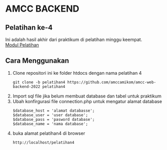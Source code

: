 # AMCC BACKEND
## Pelatihan ke-4
Ini adalah hasil akhir dari praktikum di pelatihan minggu keempat. <br>
[Modul Pelatihan](https://medium.com/amcc-amikom/form-input-dan-method-header-f9502226ec14)

## Cara Menggunakan
1. Clone repositori ini ke folder htdocs dengan nama pelatihan 4
    ```
    git clone -b pelatihan4 https://github.com/amccamikom/amcc-web-backend-2022 pelatihan4
    ```
2. Import sql file jika belum membuat database dan tabel untuk praktikum
3. Ubah konfirgurasi file connection.php untuk mengatur alamat database
    ```
    $database_host = 'alamat databasse';
    $database_user = 'user database';
    $database_pass = 'pasword database';
    $database_name = 'nama database';
    ```
4. buka alamat pelatihan4 di browser
    ```
    http://localhost/pelatihan4
    ```

